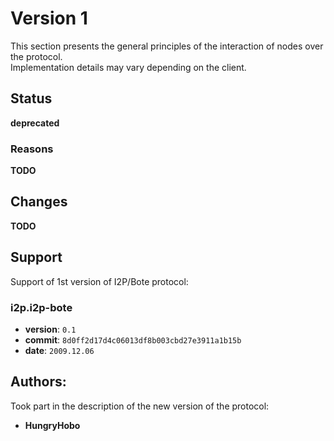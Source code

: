 # Version 1

This section presents the general principles of the interaction of nodes over the protocol.  
Implementation details may vary depending on the client.

## Status

**deprecated**

### Reasons

**TODO**

## Changes

**TODO**

## Support

Support of 1st version of I2P/Bote protocol:

### i2p.i2p-bote

- **version**: `0.1`
- **commit**: `8d0ff2d17d4c06013df8b003cbd27e3911a1b15b`
- **date**: `2009.12.06`

## Authors:

Took part in the description of the new version of the protocol:

- **HungryHobo**
